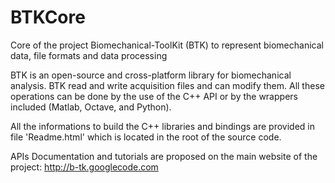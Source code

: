 BTKCore
=======

Core of the project Biomechanical-ToolKit (BTK) to represent biomechanical data, file formats and data processing

BTK is an open-source and cross-platform library for biomechanical analysis. BTK read and write acquisition files and can modify them. All these operations can be done by the use of the C++ API or by the wrappers included (Matlab, Octave, and Python).

All the informations to build the C++ libraries and bindings are provided in file 'Readme.html' which is located in the root of the source code.

APIs Documentation and tutorials are proposed on the main website of the project: http://b-tk.googlecode.com
